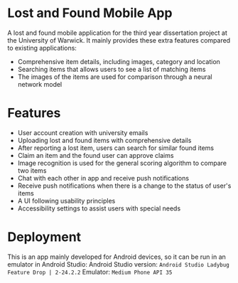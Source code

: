 # Lost and Found Mobile App

A lost and found mobile application for the third year dissertation project at the University of Warwick. It mainly provides these extra features compared to existing applications:

- Comprehensive item details, including images, category and location
- Searching items that allows users to see a list of matching items
- The images of the items are used for comparison through a neural network model

# Features

- User account creation with university emails
- Uploading lost and found items with comprehensive details
- After reporting a lost item, users can search for similar found items
- Claim an item and the found user can approve claims
- Image recognition is used for the general scoring algorithm to compare two items
- Chat with each other in app and receive push notifications
- Receive push notifications when there is a change to the status of user's items
- A UI following usability principles
- Accessibility settings to assist users with special needs

# Deployment

This is an app mainly developed for Android devices, so it can be run in an emulator in Android Studio:
Android Studio version: `Android Studio Ladybug Feature Drop | 2-24.2.2`
Emulator: `Medium Phone API 35`
